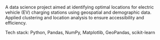 A data science project aimed at identifying optimal locations for electric vehicle (EV) charging stations using geospatial and demographic data. Applied clustering and location analysis to ensure accessibility and efficiency.

Tech stack: Python, Pandas, NumPy, Matplotlib, GeoPandas, scikit-learn


